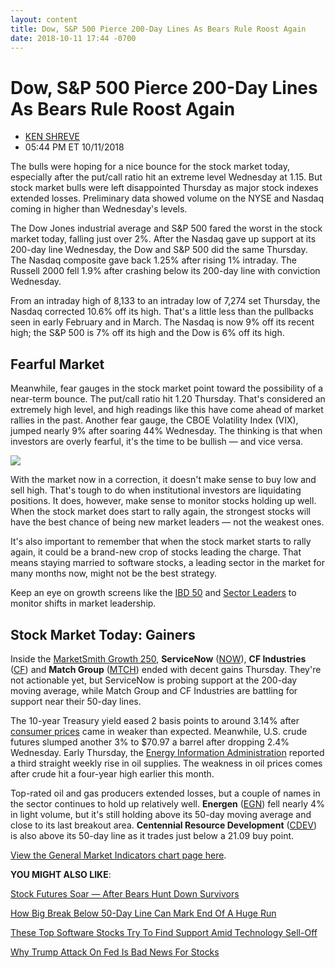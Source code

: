 ```yaml
---
layout: content
title: Dow, S&P 500 Pierce 200-Day Lines As Bears Rule Roost Again
date: 2018-10-11 17:44 -0700
---
```



Dow, S&P 500 Pierce 200-Day Lines As Bears Rule Roost Again
============================================================




* [KEN SHREVE](https://www.investors.com/author/shrevek/ "Posts by KEN SHREVE")
* 05:44 PM ET 10/11/2018




The bulls were hoping for a nice bounce for the stock market today, especially after the put/call ratio hit an extreme level Wednesday at 1.15. But stock market bulls were left disappointed Thursday as major stock indexes extended losses. Preliminary data showed volume on the NYSE and Nasdaq coming in higher than Wednesday's levels.




The Dow Jones industrial average and S&P 500 fared the worst in the stock market today, falling just over 2%. After the Nasdaq gave up support at its 200-day line Wednesday, the Dow and S&P 500 did the same Thursday. The Nasdaq composite gave back 1.25% after rising 1% intraday. The Russell 2000 fell 1.9% after crashing below its 200-day line with conviction Wednesday.


From an intraday high of 8,133 to an intraday low of 7,274 set Thursday, the Nasdaq corrected 10.6% off its high. That's a little less than the pullbacks seen in early February and in March. The Nasdaq is now 9% off its recent high; the S&P 500 is 7% off its high and the Dow is 6% off its high.


Fearful Market
--------------


Meanwhile, fear gauges in the stock market point toward the possibility of a near-term bounce. The put/call ratio hit 1.20 Thursday. That's considered an extremely high level, and high readings like this have come ahead of market rallies in the past. Another fear gauge, the CBOE Volatility Index (VIX), jumped nearly 9% after soaring 44% Wednesday. The thinking is that when investors are overly fearful, it's the time to be bullish — and vice versa.


![](https://www.investors.com/wp-content/uploads/2018/10/MP10111818-235x300.jpg)


With the market now in a correction, it doesn't make sense to buy low and sell high. That's tough to do when institutional investors are liquidating positions. It does, however, make sense to monitor stocks holding up well. When the stock market does start to rally again, the strongest stocks will have the best chance of being new market leaders — not the weakest ones.


It's also important to remember that when the stock market starts to rally again, it could be a brand-new crop of stocks leading the charge. That means staying married to software stocks, a leading sector in the market for many months now, might not be the best strategy.


Keep an eye on growth screens like the [IBD 50](https://research.investors.com/stock-lists/ibd-50/) and [Sector Leaders](https://research.investors.com/stock-lists/sector-leaders) to monitor shifts in market leadership.


Stock Market Today: Gainers
---------------------------


Inside the [MarketSmith Growth 250](https://www.marketsmith.com), **ServiceNow** ([NOW](https://research.investors.com/quote.aspx?symbol=NOW)), **CF Industries** ([CF](https://research.investors.com/quote.aspx?symbol=CF)) and **Match Group** ([MTCH](https://research.investors.com/quote.aspx?symbol=MTCH)) ended with decent gains Thursday. They're not actionable yet, but ServiceNow is probing support at the 200-day moving average, while Match Group and CF Industries are battling for support near their 50-day lines.


The 10-year Treasury yield eased 2 basis points to around 3.14% after [consumer prices](https://research.investors.com/economic-calendar/) came in weaker than expected. Meanwhile, U.S. crude futures slumped another 3% to $70.97 a barrel after dropping 2.4% Wednesday. Early Thursday, the [Energy Information Administration](https://www.investors.com/news/oil-stocks-fall-opec-economic-growth-warning-eia-data/) reported a third straight weekly rise in oil supplies. The weakness in oil prices comes after crude hit a four-year high earlier this month.


Top-rated oil and gas producers extended losses, but a couple of names in the sector continues to hold up relatively well. **Energen** ([EGN](https://research.investors.com/quote.aspx?symbol=EGN)) fell nearly 4% in light volume, but it's still holding above its 50-day moving average and close to its last breakout area. **Centennial Resource Development** ([CDEV](https://research.investors.com/quote.aspx?symbol=CDEV)) is also above its 50-day line as it trades just below a 21.09 buy point.


[View the General Market Indicators chart page here](https://www.investors.com/wp-content/uploads/2018/10/IBD1110152719GMI.pdf).


**YOU MIGHT ALSO LIKE**:


[Stock Futures Soar — After Bears Hunt Down Survivors](https://www.investors.com/market-trend/stock-market-today/dow-jones-futures-stock-market-correction/)


[How Big Break Below 50-Day Line Can Mark End Of A Huge Run](https://www.investors.com/how-to-invest/investors-corner/when-to-sell-stocks-big-break-below-50-day-line-can-mark-end-of-a-huge-run/)


[These Top Software Stocks Try To Find Support Amid Technology Sell-Off](https://www.investors.com/news/technology/software-saas-stocks-market-correction/)


[Why Trump Attack On Fed Is Bad News For Stocks](https://www.investors.com/news/donald-trump-blames-loco-fed-not-trump-tariffs/)




